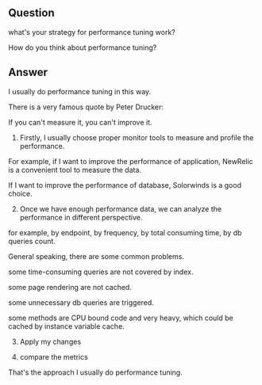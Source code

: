 ## Question

what's your strategy for performance tuning work?

How do you think about performance tuning?



## Answer

I usually do performance tuning in this way.



There is a very famous quote by Peter Drucker:

If you can't measure it, you can't improve it.


1. Firstly, I usually choose proper monitor tools to measure and profile the performance.

For example, if I want to improve the performance of application, NewRelic is a convenient tool to measure the data.

If I want to improve the performance of database, Solorwinds is a good choice.


2. Once we have enough performance data, we can analyze the performance in different perspective.

for example, by endpoint, by frequency, by total consuming time, by db queries count.


General speaking, there are some common problems.

some time-consuming queries are not covered by index.

some page rendering are not cached.

some unnecessary db queries are triggered.

some methods are CPU bound code and very heavy, which could be cached by instance variable cache.


3. Apply my changes 


4. compare the metrics



That's the approach I usually do performance tuning.

